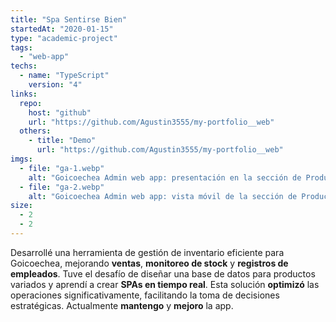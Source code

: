 ```yaml
---
title: "Spa Sentirse Bien"
startedAt: "2020-01-15"
type: "academic-project"
tags:
  - "web-app"
techs:
  - name: "TypeScript"
    version: "4"
links:
  repo:
    host: "github"
    url: "https://github.com/Agustin3555/my-portfolio__web"
  others:
    - title: "Demo"
      url: "https://github.com/Agustin3555/my-portfolio__web"
imgs:
  - file: "ga-1.webp"
    alt: "Goicoechea Admin web app: presentación en la sección de Productos"
  - file: "ga-2.webp"
    alt: "Goicoechea Admin web app: vista móvil de la sección de Productos"
size:
  - 2
  - 2
---
```


Desarrollé una herramienta de gestión de inventario eficiente para Goicoechea, mejorando **ventas**, **monitoreo de stock** y **registros de empleados**. Tuve el desafío de diseñar una base de datos para productos variados y aprendí a crear **SPAs en tiempo real**. Esta solución **optimizó** las operaciones significativamente, facilitando la toma de decisiones estratégicas. Actualmente **mantengo** y **mejoro** la app.
